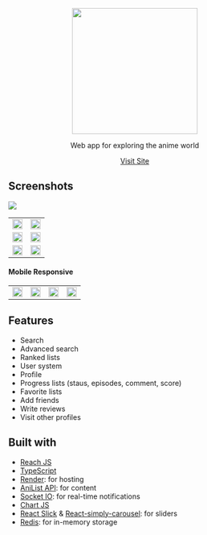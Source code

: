 <p align="center"><img src="https://res.cloudinary.com/dhzbwclpj/image/upload/v1689076180/icon/AnimeXP-logo_2x_riifkm.png" width="250"></p>
<p align="center">Web app for exploring the anime world</p>
<p align="center"><a href="https://animexpo.onrender.com/">Visit Site</a></p>

## Screenshots

<img src="https://res.cloudinary.com/dhzbwclpj/image/upload/v1689085116/screencaps/animexpo-homepage-01_rlezn5.jpg">

  <table>
    <tr>
     <td width="50%">
      <img src="https://res.cloudinary.com/dhzbwclpj/image/upload/v1689071121/screencaps/animexpo-homepage-02_jikkn6.jpg" width="100%"> 
     </td> 
     <td width="50%">
      <img src="https://res.cloudinary.com/dhzbwclpj/image/upload/v1689085535/screencaps/animexpo-entrypage-02_v4nxtl.png" width="100%">
     </td> 
    </tr>
    <tr>
      <td width="50%">
      <img src="https://res.cloudinary.com/dhzbwclpj/image/upload/v1689085534/screencaps/animexpo-rankedlist-02.jpg_zvor7q.png" width="100%">
     </td>  
      <td width="50%">
        <img width="100%" src="https://res.cloudinary.com/dhzbwclpj/image/upload/v1689085534/screencaps/animexpo-entrypage-01_qbcip0.png" />
      </td>
    </tr>
    <tr>
     <td width="50%">
      <img src="https://res.cloudinary.com/dhzbwclpj/image/upload/v1689071121/screencaps/animexpo-profilepage-01_elj5xm.jpg" width="100%">
     </td> 
      <td width="50%">
        <img src="https://res.cloudinary.com/dhzbwclpj/image/upload/v1689071123/screencaps/animexpo-userlist-01_n6iau8.jpg" width="100%">
      </td>
    </tr>
  </table>

#### Mobile Responsive

  <table width="100%">
    <tr>
     <td width="25%">
      <img src="https://res.cloudinary.com/dhzbwclpj/image/upload/v1689083245/screencaps/animexpo-homepage-mobile-01_dqpmzl.png" width="100%">
     </td>  
     <td width="25%">
      <img src="https://res.cloudinary.com/dhzbwclpj/image/upload/v1689083110/screencaps/animexpo-userlist-mobile-01_jszd6u.png" width="100%">
     </td> 
     <td width="25%">
      <img src="https://res.cloudinary.com/dhzbwclpj/image/upload/v1689083110/screencaps/animexpo-entrypage-mobile-02_wvmur3.png" width="100%">
     </td width="25%"> 
     <td>
      <img src="https://res.cloudinary.com/dhzbwclpj/image/upload/v1689083109/screencaps/animexpo-rankedlist-mobile-01_pxsjiz.png" width="100%">
     </td> 
    </tr>
  </table>



  ## Features
  - Search
  - Advanced search
  - Ranked lists
  - User system
  - Profile
  - Progress lists (staus, episodes, comment, score) 
  - Favorite lists
  - Add friends
  - Write reviews
  - Visit other profiles



  ## Built with
  
  - [Reach JS](https://reactjs.org/)
  - [TypeScript](https://www.typescriptlang.org/)
  - [Render](https://render.com/): for hosting
  - [AniList API](https://anilist.gitbook.io/anilist-apiv2-docs/): for content
  - [Socket IO](https://socket.io/): for real-time notifications
  - [Chart JS](https://www.chartjs.org/)
  - [React Slick](https://react-slick.neostack.com/) & [React-simply-carousel](https://www.npmjs.com/package/react-simply-carousel): for sliders
  - [Redis](https://redis.io/): for in-memory storage
    
